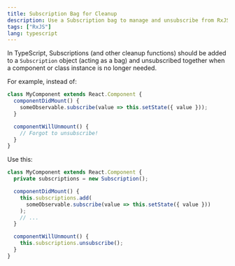 ```yaml
---
title: Subscription Bag for Cleanup
description: Use a Subscription bag to manage and unsubscribe from RxJS subscriptions and other cleanup tasks.
tags: ["RxJS"]
lang: typescript
---
```


In TypeScript, Subscriptions (and other cleanup functions) should be added to a `Subscription` object (acting as a bag) and unsubscribed together when a component or class instance is no longer needed.

For example, instead of:

```typescript
class MyComponent extends React.Component {
  componentDidMount() {
    someObservable.subscribe(value => this.setState({ value }));
  }

  componentWillUnmount() {
    // Forgot to unsubscribe!
  }
}
```

Use this:

```typescript
class MyComponent extends React.Component {
  private subscriptions = new Subscription();

  componentDidMount() {
    this.subscriptions.add(
      someObservable.subscribe(value => this.setState({ value }))
    );
    // ...
  }

  componentWillUnmount() {
    this.subscriptions.unsubscribe();
  }
}
```
